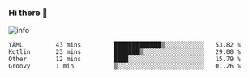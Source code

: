 ### Hi there 👋

<!--
**seyrenus/seyrenus** is a ✨ _special_ ✨ repository because its `README.md` (this file) appears on your GitHub profile.

Here are some ideas to get you started:

- 🔭 I’m currently working on ...
- 🌱 I’m currently learning ...
- 👯 I’m looking to collaborate on ...
- 🤔 I’m looking for help with ...
- 💬 Ask me about ...
- 📫 How to reach me: ...
- 😄 Pronouns: ...
- ⚡ Fun fact: ...
-->
![info](https://github-readme-stats.vercel.app/api?username=seyrenus&show_icons=true&count_private=true&hide=prs&theme=default_repocard)

<!--START_SECTION:waka-->
```text
YAML         43 mins         █████████████▒░░░░░░░░░░░   53.82 % 
Kotlin       23 mins         ███████▒░░░░░░░░░░░░░░░░░   29.00 % 
Other        12 mins         ████░░░░░░░░░░░░░░░░░░░░░   15.79 % 
Groovy       1 min           ▒░░░░░░░░░░░░░░░░░░░░░░░░   01.26 % 
```
<!--END_SECTION:waka-->
